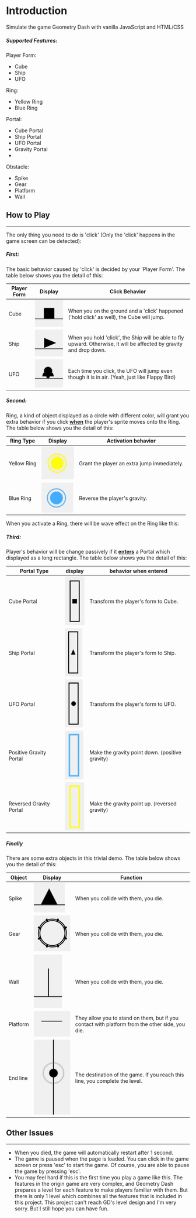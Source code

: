 # Introduction

Simulate the game Geometry Dash with vanilla JavaScript and HTML/CSS

##### Supported Features:

Player Form:

- Cube
- Ship
- UFO

Ring: 
- Yellow Ring
- Blue Ring

Portal:
- Cube Portal
- Ship Portal
- UFO Portal
- Gravity Portal
- 
Obstacle:
- Spike
- Gear
- Platform
- Wall

## How to Play

--------------------

The only thing you need to do is 'click' (Only the 'click' happens in the game screen can be detected):

##### First: 

The basic behavior caused by 'click' is decided by your 'Player Form'. The table below shows you the detail of this:

| Player Form | Display                                                      | Click Behavior                                               |
| ----------- | ------------------------------------------------------------ | ------------------------------------------------------------ |
| Cube        | ![](https://github.com/SpiritSoda/JSDash/blob/main/img/cube.JPG) | When you on the ground and a 'click' happened ('hold click' as well), the Cube will jump. |
| Ship        | ![](https://github.com/SpiritSoda/JSDash/blob/main/img/ship.JPG) | When you hold 'click', the Ship will be able to fly upward. Otherwise, it will be affected by gravity and drop down. |
| UFO         | ![](https://github.com/SpiritSoda/JSDash/blob/main/img/ufo.JPG) | Each time you click, the UFO will jump even though it is in air. (Yeah, just like Flappy Bird) |

##### Second:

Ring, a kind of object displayed as a circle with different color, will grant you extra behavior if you click <u>**when**</u> the player's sprite moves onto the Ring. The table below shows you the detail of this:

| Ring Type   | Display                                                      | Activation behavior                         |
| ----------- | ------------------------------------------------------------ | ------------------------------------------- |
| Yellow Ring | ![](https://github.com/SpiritSoda/JSDash/blob/main/img/yellow_ring.JPG) | Grant the player an extra jump immediately. |
| Blue Ring   | ![](https://github.com/SpiritSoda/JSDash/blob/main/img/blue_ring.JPG) | Reverse the player's gravity.               |

When you activate a Ring, there will be wave effect on the Ring like this: 

##### Third:

Player's behavior will be change passively if it <u>**enters**</u> a Portal which displayed as a long rectangle. The table below shows you the detail of this:

| Portal Type             | display                                                      | behavior when entered                           |
| ----------------------- | ------------------------------------------------------------ | ----------------------------------------------- |
| Cube Portal             | ![](https://github.com/SpiritSoda/JSDash/blob/main/img/cube_portal.JPG) | Transform the player's form to Cube.            |
| Ship Portal             | ![](https://github.com/SpiritSoda/JSDash/blob/main/img/ship_portal.JPG) | Transform the player's form to Ship.            |
| UFO Portal              | ![](https://github.com/SpiritSoda/JSDash/blob/main/img/ufo_portal.JPG) | Transform the player's form to UFO.             |
| Positive Gravity Portal | ![](https://github.com/SpiritSoda/JSDash/blob/main/img/gravity_portal_1.JPG) | Make the gravity point down. (positive gravity) |
| Reversed Gravity Portal | ![](https://github.com/SpiritSoda/JSDash/blob/main/img/gravity_portal_2.JPG) | Make the gravity point up. (reversed gravity)   |

##### Finally

There are some extra objects in this trivial demo. The table below shows you the detail of this:

| Object   | Display                                                      | Function                                                     |
| -------- | ------------------------------------------------------------ | ------------------------------------------------------------ |
| Spike    | ![](https://github.com/SpiritSoda/JSDash/blob/main/img/spike.JPG) | When you collide with them, you die.                         |
| Gear     | ![](https://github.com/SpiritSoda/JSDash/blob/main/img/gear.JPG) | When you collide with them, you die.                         |
| Wall     | ![](https://github.com/SpiritSoda/JSDash/blob/main/img/wall.JPG) | When you collide with them, you die.                         |
| Platform | ![](https://github.com/SpiritSoda/JSDash/blob/main/img/platform.JPG) | They allow you to stand on them, but if you contact with platform from the other side, you die. |
| End line | ![](https://github.com/SpiritSoda/JSDash/blob/main/img/endline.JPG) | The destination of the game. If you reach this line, you complete the level. |

## Other Issues

--------------------

- When you died, the game will automatically restart after 1 second.
- The game is paused when the page is loaded. You can click in the game screen or press 'esc' to start the game. Of course, you are able to pause the game by pressing 'esc'.
- You may feel hard if this is the first time you play a game like this. The features in the origin game are very complex, and Geometry Dash prepares a level for each feature to make players familiar with them. But there is only 1 level which combines all the features that is included in this project. This project can't reach GD's level design and I'm very sorry. But I still hope you can have fun.